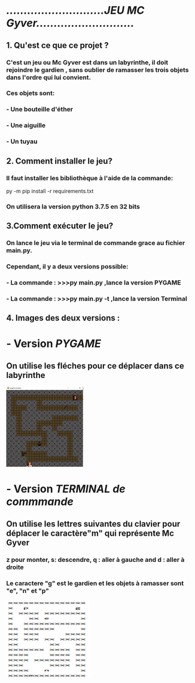 # ***............................JEU MC Gyver............................***
## 1. Qu'est ce que ce projet ?
###    C'est un jeu ou Mc Gyver est dans un labyrinthe, il doit rejoindre le gardien , sans oublier de ramasser les trois objets dans l'ordre qui lui convient.
###  Ces objets sont:
###      -  Une bouteille d'éther
###     - Une aiguille
###      -  Un tuyau
## 2. Comment installer le jeu?
###  Il faut installer les bibliothèque à  l'aide de la commande:
 py -m pip install -r requirements.txt
### On utilisera la version python 3.7.5 en 32 bits
## 3.Comment exécuter le jeu?
### On lance le jeu via le terminal de commande grace au fichier main.py.
### Cependant, il y a deux versions possible:
###         - La commande : >>>py main.py ,lance la version PYGAME
###         - La commande : >>>py main.py -t ,lance la version Terminal
## 4. Images des deux versions :
# - Version ***PYGAME***
## On utilise les fléches pour ce déplacer dans ce labyrinthe
 ![Version, PYGAME](Images/Image_SansOption.png) 
# - Version ***TERMINAL de commmande***
## On utilise les lettres suivantes du clavier pour déplacer le caractère"m" qui représente  Mc Gyver
###    z pour monter, s:  descendre, q : aller à gauche and  d : aller à droite
### Le caractere "g" est le gardien et les objets à ramasser sont "e", "n" et "p"
 ![Version, TERMINAL](Images/Image_option_t.png)
